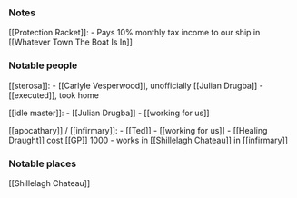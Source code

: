 ### Notes
[[Protection Racket]]:
    - Pays 10% monthly tax income to our ship in [[Whatever Town The Boat Is In]]

### Notable people
[[sterosa]]:
	- [[Carlyle Vesperwood]], unofficially [[Julian Drugba]]
	- [[executed]], took home
	
[[idle master]]:
	- [[Julian Drugba]]
	- [[working for us]]
	
[[apocathary]] / [[infirmary]]:
	- [[Ted]]
    - [[working for us]]
	- [[Healing Draught]] cost [[GP]] 1000
	- works in [[Shillelagh Chateau]] in [[infirmary]]
	
### Notable places
[[Shillelagh Chateau]]